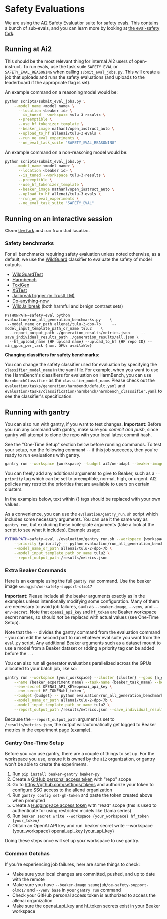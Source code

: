 # Safety Evaluations

We are using the Ai2 Safety Evaluation suite for safety evals. This contains a bunch of sub-evals, and you can learn more by looking at [the eval-safety fork](https://github.com/nouhadziri/safety-eval-fork).

## Running at Ai2

This should be the most relevant thing for internal Ai2 users of open-instruct. To run evals, use the task suite `SAFETY_EVAL` or `SAFETY_EVAL_REASONING` when calling `submit_eval_jobs.py`. This will create a job that uploads and runs the safety evaluations (and uploads to the leaderboard if the appropriate flag is set). 

An example command on a reasoning model would be:
```bash
python scripts/submit_eval_jobs.py \
    --model_name <model name> \
      --location <beaker id> \
      --is_tuned --workspace tulu-3-results \
      --preemptible \
      --use_hf_tokenizer_template \
      --beaker_image nathanl/open_instruct_auto \
      --upload_to_hf allenai/tulu-3-evals \
      --run_oe_eval_experiments \
      --oe_eval_task_suite "SAFETY_EVAL_REASONING"
```

An example command on a non-reasoning model would be:
```bash
python scripts/submit_eval_jobs.py \
    --model_name <model name> \
      --location <beaker id> \
      --is_tuned --workspace tulu-3-results \
      --preemptible \
      --use_hf_tokenizer_template \
      --beaker_image nathanl/open_instruct_auto \
      --upload_to_hf allenai/tulu-3-evals \
      --run_oe_eval_experiments \
      --oe_eval_task_suite "SAFETY_EVAL"
```

## Running on an interactive session

Clone [the fork](https://github.com/nouhadziri/safety-eval-fork) and run from that location.

### Safety benchmarks

For all benchmarks requiring safety evaluation unless noted otherwise, as a default, we use the [WildGuard](https://github.com/allenai/wildguard) classifier to evaluate the safety of model outputs.

- [WildGuardTest](https://arxiv.org/abs/2406.18495)
- [Harmbench](https://arxiv.org/abs/2402.04249)
- [ToxiGen](https://arxiv.org/abs/2203.09509)
- [XSTest](https://arxiv.org/abs/2308.01263)
- [JailbreakTrigger (in TrustLLM)](https://arxiv.org/abs/2401.05561)
- [Do-anything-now](https://arxiv.org/abs/2308.03825)
- [WildJailbreak](https://arxiv.org/abs/2406.18510) (both harmful and benign contrast sets)

```commandline
PYTHONPATH=safety-eval python evaluation/run_all_generation_benchmarks.py    \
 --model_name_or_path allenai/tulu-2-dpo-7b     --model_input_template_path_or_name tulu2    \
  --report_output_path ./generation_results/metrics.json     --save_individual_results_path ./generation_results/all.json \
  --hf_upload_name {HF upload name} --upload_to_hf {HF repo ID} --min_gpus_per_task {num. GPUs available}
```

**Changing classifiers for safety benchmarks**:

You can change the safety classifier used for evaluation by specifying the `classifier_model_name` in the yaml file.
For example, when you want to use the HarmBench's classifiers for evaluation on HarmBench, you can use `HarmbenchClassifier` as the `classifier_model_name`. Please check out the `evaluation/tasks/generation/harmbench/default.yaml` and `evaluation/tasks/classification/harmbench/harmbench_classsifier.yaml` to see the classifier's specification.




## Running with gantry

You can also run with gantry, if you want to test changes.
**Important**: Before you run any command with gantry, make sure you *commit and push*, since gantry will attempt to clone the repo with your local latest commit hash.

See the "One-Time Setup" section below before running commands. To test your setup, run the following command -- if this job succeeds, then you're ready to run evaluations with gantry.

```bash
gantry run --workspace {workspace} --budget ai2/oe-adapt --beaker-image kavelr/oe-safety --venv base --cluster ai2/jupiter --env-secret OPENAI_API_KEY=openai_api_key --env-secret HF_TOKEN=hf_token -- python -c 'print("Hello world")'
```

You can freely add any additional arguments to give to Beaker, such as a `--priority` tag which can be set to preemptible, normal, high, or urgent. AI2 policies may restrict the priorities that are available to users on certain clusters.

In the examples below, text within {} tags should be replaced with your own values. 

As a convenience, you can use the `evaluation/gantry_run.sh` script which includes some necessary arguments. You can use it the same way as `gantry run`, but excluding these boilerplate arguments (take a look at the script to see what it includes). Example usage:

```bash
PYTHONPATH=safety-eval ./evaluation/gantry_run.sh --workspace {workspace} --cluster {cluster} --gpus {n_gpus} \
    --priority {priority} -- python evaluation/run_all_generation_benchmarks.py \
    --model_name_or_path allenai/tulu-2-dpo-7b \
    --model_input_template_path_or_name tulu2 \
    --report_output_path /results/metrics.json
```

### Extra Beaker Commands
Here is an example using the full `gantry run` command. Use the beaker image `seungjuh/oe-safety-support-olmo17`

**Important**: Please include all the beaker arguments exactly as in the examples unless intentionally modifying some configuration. Many of them are necessary to avoid job failures, such as `--beaker-image`, `--venv`, and `--env-secret`. Note that `openai_api_key` and `hf_token` are Beaker workspace secret names, so should *not* be replaced with actual values (see One-Time Setup).

Note that the `--` divides the gantry command from the evaluation command - you can edit the second part to run whatever eval suite you want from the `eval.py` script. Any additional Beaker arguments such as a dataset mount to use a model from a Beaker dataset or adding a priority tag can be added before the `--`.

You can also run all generator evaluations parallelized across the GPUs allocated to your batch job, like so:
```bash
gantry run --workspace {your_workspace} --cluster {cluster} --gpus {n_gpus} \
    --name {beaker_experiment_name} --task-name {beaker_task_name} --beaker-image seungjuh/oe-safety-support-olmo17 --venv base \
    --env-secret OPENAI_API_KEY=openai_api_key \
    --env-secret HF_TOKEN=hf_token \
    --budget {budget} -- python evaluation/run_all_generation_benchmarks.py \
    --model_name_or_path allenai/tulu-2-dpo-7b \
    --model_input_template_path_or_name tulu2 \
    --report_output_path /results/metrics.json --save_individual_results_path /results/all.json
```

Because the `--report_output_path` argument is set to `/results/metrics.json`, the output will automatically get logged to Beaker metrics in the experiment page ([example](https://beaker.org/ex/01HW8NKZ458MA1PSB1X4YQTH94/tasks/01HW8NKZ4DTDA8FEFDGWA7Q8XX/job/01HW8NM2QR5AYB53PYP32J2VAA)).

### Gantry One-Time Setup

Before you can use gantry, there are a couple of things to set up. For the workspace you use, ensure it is owned by the `ai2` organization, or gantry won't be able to create the experiments.

1. Run `pip install beaker-gantry beaker-py`
2. Create a [GitHub personal access token](https://docs.github.com/en/authentication/keeping-your-account-and-data-secure/managing-your-personal-access-tokens) with "repo" scope
3. Go to https://github.com/settings/tokens and authorize your token to configure SSO access to the allenai organization
4. Run `gantry config set-gh-token` and paste the token created above when prompted
5. Create a [HuggingFace access token](https://huggingface.co/settings/tokens) with "read" scope (this is used to authenticate for using restricted models like Llama series)
6. Run `beaker secret write --workspace {your_workspace} hf_token {your_token}`
7. Obtain an OpenAI API key and run `beaker secret write --workspace {your_workspace} openai_api_key {your_api_key}

Doing these steps once will set up your workspace to use gantry.


### Common Gotchas

If you're experiencing job failures, here are some things to check:

- Make sure your local changes are committed,  pushed, and up to date with the remote
- Make sure you have `--beaker-image seungjuh/oe-safety-support-olmo17` and `--venv base` in your `gantry run` command
- Check your GitHub personal access token is authorized to access the allenai organization
- Make sure the openai_api_key and hf_token secrets exist in your Beaker workspace